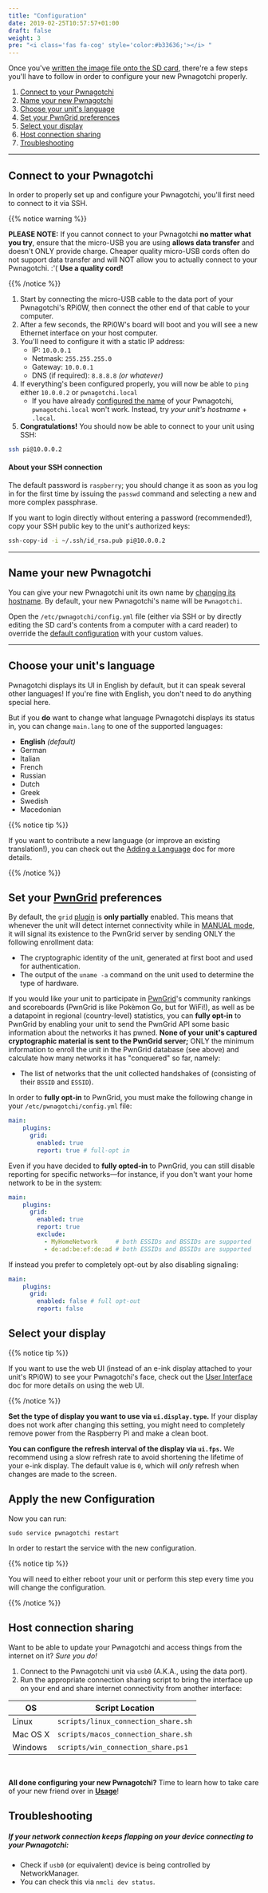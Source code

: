 ```yaml
---
title: "Configuration"
date: 2019-02-25T10:57:57+01:00
draft: false
weight: 3
pre: "<i class='fas fa-cog' style='color:#b33636;'></i> "
---
```


Once you've [written the image file onto the SD card](/installation/#flashing-an-image), there're a few steps you'll have to follow in order to configure your new Pwnagotchi properly.

1. [Connect to your Pwnagotchi](/configuration/#connect-to-your-pwnagotchi)
2. [Name your new Pwnagotchi](/configuration/#name-your-new-pwnagotchi)
3. [Choose your unit's language](/configuration/#choose-your-unit-s-language)
4. [Set your PwnGrid preferences](/configuration/#set-your-pwngrid-preferences)
5. [Select your display](/configuration/#select-your-display)
6. [Host connection sharing](/configuration/#host-connection-sharing)
7. [Troubleshooting](/configuration/#troubleshooting)

-------------------------------------------------------------------------------------------------------------

## Connect to your Pwnagotchi

In order to properly set up and configure your Pwnagotchi, you'll first need to connect to it via SSH.

{{% notice warning %}}
<p><b>PLEASE NOTE:</b> If you cannot connect to your Pwnagotchi <b>no matter what you try</b>, ensure that the micro-USB you are using <b>allows data transfer</b> and doesn't ONLY provide charge. Cheaper quality micro-USB cords often do not support data transfer and will NOT allow you to actually connect to your Pwnagotchi. :'( <b>Use a quality cord!</b></p>
{{% /notice %}}

1. Start by connecting the micro-USB cable to the data port of your Pwnagotchi's RPi0W, then connect the other end of that cable to your computer. 
2. After a few seconds, the RPi0W's board will boot and you will see a new Ethernet interface on your host computer.
3. You'll need to configure it with a static IP address:
     - IP: `10.0.0.1`
     - Netmask: `255.255.255.0`
     - Gateway: `10.0.0.1`
     - DNS (if required): `8.8.8.8` *(or whatever)*
4. If everything's been configured properly, you will now be able to `ping` either `10.0.0.2` or `pwnagotchi.local`
     * If you have already [configured the name](/configuration/#name-your-new-pwnagotchi) of your Pwnagotchi, `pwnagotchi.local` won't work. Instead, try *your unit's hostname* + `.local`.
5. **Congratulations!** You should now be able to connect to your unit using SSH:

```bash
ssh pi@10.0.0.2
```

#### About your SSH connection

The default password is `raspberry`; you should change it as soon as you log in for the first time by issuing the `passwd` command and selecting a new and more complex passphrase.

If you want to login directly without entering a password (recommended!), copy your SSH public key to the unit's authorized keys:

```bash
ssh-copy-id -i ~/.ssh/id_rsa.pub pi@10.0.0.2
```

-------------------------------------------------------------------------------------------------------------

## Name your new Pwnagotchi

You can give your new Pwnagotchi unit its own name by [changing its hostname](https://geek-university.com/raspberry-pi/change-raspberry-pis-hostname/). By default, your new Pwnagotchi's name will be `Pwnagotchi`.

Open the `/etc/pwnagotchi/config.yml` file (either via SSH or by directly editing the SD card's contents from a computer with a card reader) to override the [default configuration](https://github.com/evilsocket/pwnagotchi/blob/master/pwnagotchi/defaults.yml) with your custom values.

-------------------------------------------------------------------------------------------------------------
## Choose your unit's language

Pwnagotchi displays its UI in English by default, but it can speak several other languages! If you're fine with English, you don't need to do anything special here.

But if you **do** want to change what language Pwnagotchi displays its status in, you can change `main.lang` to one of the supported languages:

- **English** *(default)*
- German
- Italian
- French
- Russian
- Dutch
- Greek
- Swedish
- Macedonian


{{% notice tip %}}
<p>If you want to contribute a new language (or improve an existing translation!), you can check out the <a href="/contributing/#adding-a-language">Adding a Language</a> doc for more details.</p>
{{% /notice %}}


## Set your [PwnGrid](/intro/#pwnagotchis-on-the-pwngrid) preferences

By default, the `grid` [plugin](/plugins/) is **only partially** enabled. This means that whenever the unit will detect internet connectivity while in [MANUAL mode](/usage/#user-interface), it will signal its existence to the PwnGrid server by sending ONLY the following enrollment data: 

- The cryptographic identity of the unit, generated at first boot and used for authentication.
- The output of the `uname -a` command on the unit used to determine the type of hardware.

If you would like your unit to participate in [PwnGrid]()'s community rankings and scoreboards (PwnGrid is like Pokèmon Go, but for WiFi!), as well as be a datapoint in regional (country-level) statistics, you can **fully opt-in** to PwnGrid by enabling your unit to send the PwnGrid API some basic information about the networks it has pwned. **None of your unit's captured cryptographic material is sent to the PwnGrid server;** ONLY the minimum information to enroll the unit in the PwnGrid database (see above) and calculate how many networks it has "conquered" so far, namely:

- The list of networks that the unit collected handshakes of (consisting of their `BSSID` and `ESSID`).

In order to **fully opt-in** to PwnGrid, you must make the following change in your `/etc/pwnagotchi/config.yml` file:

```yaml
main:
    plugins:
      grid:
        enabled: true
        report: true # full-opt in
```

Even if you have decided to **fully opted-in** to PwnGrid, you can still disable reporting for specific networks—for instance, if you don't want your home network to be in the system:

```yaml
main:
    plugins:
      grid:
        enabled: true
        report: true
        exclude:
          - MyHomeNetwork     # both ESSIDs and BSSIDs are supported
          - de:ad:be:ef:de:ad # both ESSIDs and BSSIDs are supported
```

If instead you prefer to completely opt-out by also disabling signaling:

```yaml
main:
    plugins:
      grid:
        enabled: false # full opt-out
        report: false
```

## Select your display

{{% notice tip %}}
<p>If you want to use the web UI (instead of an e-ink display attached to your unit's RPi0W) to see your Pwnagotchi's face, check out the <a href="/usage/#user-interface">User Interface</a> doc for more details on using the web UI.</p>
{{% /notice %}}

**Set the type of display you want to use via `ui.display.type`.**
If your display does not work after changing this setting, you might need to completely remove power from the Raspberry Pi and make a clean boot.

**You can configure the refresh interval of the display via `ui.fps`.** We recommend using a slow refresh rate to avoid shortening the lifetime of your e-ink display. The default value is `0`, which will *only* refresh when changes are made to the screen.

## Apply the new Configuration

Now you can run:

    sudo service pwnagotchi restart
    
In order to restart the service with the new configuration.

{{% notice tip %}}
<p>You will need to either reboot your unit or perform this step every time you will change the configuration.</p>
{{% /notice %}}

## Host connection sharing

Want to be able to update your Pwnagotchi and access things from the internet on it? *Sure you do!*

1. Connect to the Pwnagotchi unit via `usb0` (A.K.A., using the data port).
2. Run the appropriate connection sharing script to bring the interface up on your end and share internet connectivity from another interface:

OS | Script Location
------|---------------------------
Linux | `scripts/linux_connection_share.sh`
Mac OS X | `scripts/macos_connection_share.sh`
Windows | `scripts/win_connection_share.ps1`

&nbsp;

**All done configuring your new Pwnagotchi?** Time to learn how to take care of your new friend over in [**Usage**](/usage/)!

## Troubleshooting

##### If your network connection keeps flapping on your device connecting to your Pwnagotchi:
* Check if `usb0` (or equivalent) device is being controlled by NetworkManager. 
* You can check this via `nmcli dev status`.
